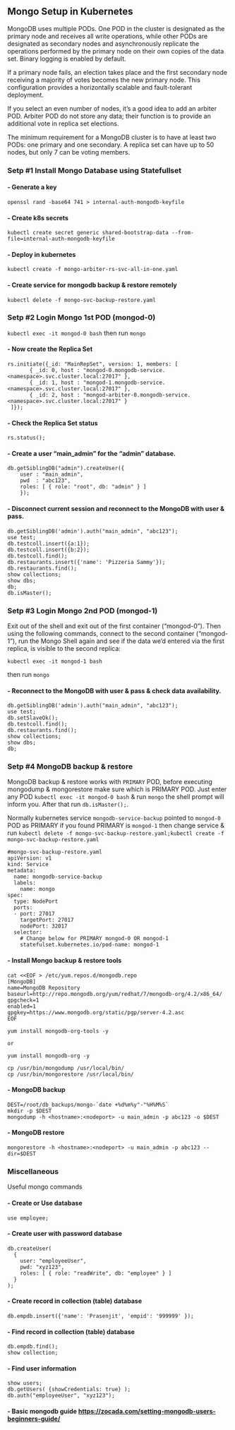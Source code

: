 ## Mongo Setup in Kubernetes
MongoDB uses multiple PODs. One POD in the cluster is designated as the primary node and receives all write operations, while other PODs are designated as secondary nodes and asynchronously replicate the operations performed by the primary node on their own copies of the data set. Binary logging is enabled by default.

If a primary node fails, an election takes place and the first secondary node receiving a majority of votes becomes the new primary node. This configuration provides a horizontally scalable and fault-tolerant deployment.

If you select an even number of nodes, it’s a good idea to add an arbiter POD. Arbiter POD do not store any data; their function is to provide an additional vote in replica set elections.

The minimum requirement for a MongoDB cluster is to have at least two PODs: one primary and one secondary. A replica set can have up to 50 nodes, but only 7 can be voting members.

### Setp #1 Install Mongo Database using Statefullset

#### - Generate a key

```openssl rand -base64 741 > internal-auth-mongodb-keyfile```

#### - Create k8s secrets

```kubectl create secret generic shared-bootstrap-data --from-file=internal-auth-mongodb-keyfile```

#### - Deploy in kubernetes

```kubectl create -f mongo-arbiter-rs-svc-all-in-one.yaml```

#### - Create service for mongodb backup & restore remotely

```kubectl delete -f mongo-svc-backup-restore.yaml```

### Setp #2 Login Mongo 1st POD (mongod-0)

```kubectl exec -it mongod-0 bash```
then run ```mongo```

#### - Now create the Replica Set

```
rs.initiate({_id: "MainRepSet", version: 1, members: [
       { _id: 0, host : "mongod-0.mongodb-service.<namespace>.svc.cluster.local:27017" },
       { _id: 1, host : "mongod-1.mongodb-service.<namespace>.svc.cluster.local:27017" },
       { _id: 2, host : "mongod-arbiter-0.mongodb-service.<namespace>.svc.cluster.local:27017" }
 ]});
```

#### - Check the Replica Set status

```rs.status();```

#### - Create a user “main_admin” for the “admin” database.

```
db.getSiblingDB("admin").createUser({
    user : "main_admin",
    pwd  : "abc123",
    roles: [ { role: "root", db: "admin" } ]
    });
```

#### - Disconnect current session and reconnect to the MongoDB with user & pass.

```
db.getSiblingDB('admin').auth("main_admin", "abc123");
use test;
db.testcoll.insert({a:1});
db.testcoll.insert({b:2});
db.testcoll.find();
db.restaurants.insert({'name': 'Pizzeria Sammy'});
db.restaurants.find();
show collections;
show dbs;
db;
db.isMaster();
```

### Setp #3 Login Mongo 2nd POD (mongod-1)

Exit out of the shell and exit out of the first container (“mongod-0”). 
Then using the following commands, connect to the second container (“mongod-1”), 
run the Mongo Shell again and see if the data we’d entered via the first replica, is visible to the second replica:

```kubectl exec -it mongod-1 bash```

then run ```mongo```

#### - Reconnect to the MongoDB with user & pass & check data availability.

```
db.getSiblingDB('admin').auth("main_admin", "abc123");
use test;
db.setSlaveOk();
db.testcoll.find();
db.restaurants.find();
show collections;
show dbs;
db;
```

### Setp #4 MongoDB backup & restore

MongoDB backup & restore works with ```PRIMARY``` POD, before executing mongodump & mongorestore make sure which is PRIMARY POD.
Just enter any POD ```kubectl exec -it mongod-0 bash``` & run ```mongo``` the shell prompt will inform you. After that run ```db.isMaster();```.

Normally kubernetes service ```mongodb-service-backup``` pointed to ```mongod-0``` POD as PRIMARY if you found PRIMARY is ```mongod-1``` then change service & run ```kubectl delete -f mongo-svc-backup-restore.yaml;kubectl create -f mongo-svc-backup-restore.yaml```

```
#mongo-svc-backup-restore.yaml
apiVersion: v1
kind: Service
metadata:
  name: mongodb-service-backup
  labels:
    name: mongo
spec:
  type: NodePort
  ports:
  - port: 27017
    targetPort: 27017
    nodePort: 32017
  selector:
    # Change below for PRIMARY mongod-0 OR mongod-1
    statefulset.kubernetes.io/pod-name: mongod-1
```

#### - Install Mongo backup & restore tools

```
cat <<EOF > /etc/yum.repos.d/mongodb.repo
[MongoDB]
name=MongoDB Repository
baseurl=http://repo.mongodb.org/yum/redhat/7/mongodb-org/4.2/x86_64/
gpgcheck=1
enabled=1
gpgkey=https://www.mongodb.org/static/pgp/server-4.2.asc
EOF

yum install mongodb-org-tools -y

or

yum install mongodb-org -y

cp /usr/bin/mongodump /usr/local/bin/
cp /usr/bin/mongorestore /usr/local/bin/
```

#### - MongoDB  backup 

```
DEST=/root/db_backups/mongo-`date +%d%m%y"-"%H%M%S`
mkdir -p $DEST
mongodump -h <hostname>:<nodeport> -u main_admin -p abc123 -o $DEST
```

#### - MongoDB restore

```mongorestore -h <hostname>:<nodeport> -u main_admin -p abc123 --dir=$DEST```

### Miscellaneous 
Useful mongo commands

#### - Create or Use database
```use employee;```

#### - Create user with password database

```
db.createUser(
  {
    user: "employeeUser",
    pwd: "xyz123",
    roles: [ { role: "readWrite", db: "employee" } ]
  }
);
```

#### - Create record in collection (table) database 

```db.empdb.insert({'name': 'Prasenjit', 'empid': '999999' });```

#### - Find record in collection (table) database 

```
db.empdb.find();
show collection;
```

#### - Find user information 

``` 
show users;
db.getUsers( {showCredentials: true} );
db.auth("employeeUser", "xyz123");
```

#### - Basic mongodb guide https://zocada.com/setting-mongodb-users-beginners-guide/ 
